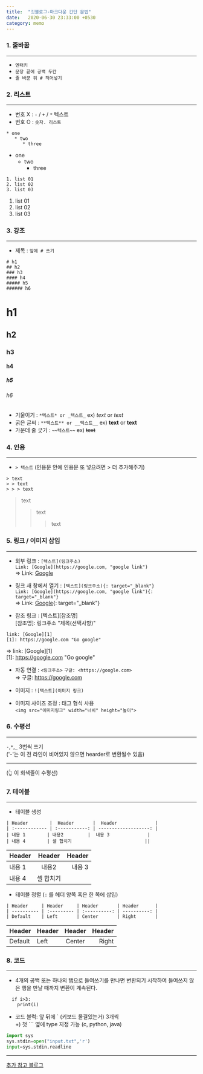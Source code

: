 ```yaml
---
title:  "깃블로그-마크다운 간단 문법"
date:   2020-06-30 23:33:00 +0530
category: memo
---
```


### 1. 줄바꿈 
___

  - `엔터키`
  - `문장 끝에 공백 두칸`
  - `줄 바꾼 뒤 # 적어넣기`

### 2. 리스트
___  

- 번호 X : `-` / `+` / `*` 텍스트
- 번호 O : `숫자. 리스트`  

```
* one
   * two
      * three 
```    
* one
  * two
    * three  
      
```
1. list 01
2. list 02
3. list 03
```  
1. list 01
2. list 02
3. list 03

### 3. 강조
___
- 제목 : `앞에 # 쓰기`
```
# h1     
## h2      
### h3   
#### h4     
##### h5    
###### h6
```
# h1     
## h2      
### h3   
#### h4     
##### h5    
###### h6

- 기울이기 : `*텍스트* or _텍스트_` ex) *text* or _text_
- 굵은 글씨 : `**텍스트** or __텍스트__` ex) **text** or __text__
- 가운데 줄 긋기 : `~~텍스트~~` ex) ~~text~~
  
### 4. 인용
___
- `> 텍스트` (인용문 안에 인용문 또 넣으려면 > 더 추가해주기)
```
> text
> > text
> > > text  
```  
> text
> > text
> > > text

### 5. 링크 / 이미지 삽입
___
- 외부 링크 : `[텍스트](링크주소)`   
```Link: [Google](https://google.com, "google link")```    
=> Link: [Google](https://google.com, "google link")    

- 링크 새 창에서 열기 : `[텍스트](링크주소){: target="_blank"}`  
```Link: [Google](https://google.com, "google link"){: target="_blank"}```    
=> Link: [Google](https://google.com, "google link"){: target="_blank"}  

- 참조 링크 :
[텍스트][참조명]  
[참조명]: 링크주소 "제목(선택사항)"  
```
link: [Google][1]    
[1]: https://google.com "Go google"
```
=> link: [Google][1]    
[1]: https://google.com "Go google"    

- 자동 연결 : `<링크주소>`
```구글: <https://google.com>```  
=> 구글: <https://google.com>  


- 이미지 : `![텍스트](이미지 링크)`
- 이미지 사이즈 조정 : 태그 형식 사용   
`<img src="이미지링크" width="너비" height="높이">`
  
  
### 6. 수평선
___
`-`,`*`,`_` 3번씩 쓰기  
('-'는 이 전 라인이 비어있지 않으면 hearder로 변환될수 있음)      

***  
(👆 이 회색줄이 수평선)


### 7. 테이블
___  
- 테이블 생성
```
| Header        |  Header       |  Header              |
| :------------ | :-----------: | -------------------: |
| 내용 1        | 내용2         |  내용 3              |
| 내용 4        | 셀 합치기                           ||
```  

| Header        |  Header       |  Header              |  
| :------------ | :-----------: | -------------------: |  
| 내용 1        | 내용2         |  내용 3              |  
| 내용 4        | 셀 합치기                           ||  

- 테이블 정렬 (`:` 를 헤더 양쪽 혹은 한 쪽에 삽입)
```
| Header     | Header     | Header       | Header      |
| ---------- | :--------- | :----------: | ----------: |
| Default    | Left       | Center       | Right       |
```  

| Header     | Header     | Header       | Header      |  
| ---------- | :--------- | :----------: | ----------: |  
| Default    | Left       | Center       | Right       |  

### 8. 코드
___
- 4개의 공백 또는 하나의 탭으로 들여쓰기를 만나면 변환되기 시작하여 
들여쓰지 않은 행을 만날 때까지 변환이 계속된다.    
```  
  if i>3:  
    print(i)
``` 
- 코드 블럭: 앞 뒤에 ` (키보드 물결있는거) 3개씩  
   +) 첫 ``` 옆에 type 지정 가능 (c, python, java)  
```python
import sys
sys.stdin=open("input.txt",'r')
input=sys.stdin.readline  
```  
___
[추가 참고 블로그](https://simhyejin.github.io/2016/06/30/Markdown-syntax/#code-blocks)




